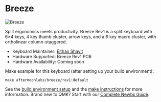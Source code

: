 # Breeze

![Breeze](https://i.imgur.com/O8FJWD6.jpeg)

Split ergonomics meets productivity. Breeze Rev1 is a split keyboard with 6×4 keys, 4 key thumb cluster, arrow keys, and a 6 key macro cluster, with ortholinear column-staggered.

* Keyboard Maintainer: [Eithan Shavit](https://github.com/eithanshavit)
* Hardware Supported: Breeze Rev1 PCB
* Hardware Availability: Coming soon

Make example for this keyboard (after setting up your build environment):

    make afternoonlabs/breeze/rev1:default

See the [build environment setup](https://docs.qmk.fm/#/getting_started_build_tools) and the [make instructions](https://docs.qmk.fm/#/getting_started_make_guide) for more information. Brand new to QMK? Start with our [Complete Newbs Guide](https://docs.qmk.fm/#/newbs).
